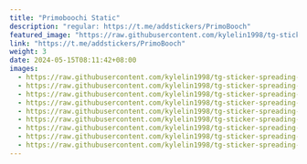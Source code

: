 ```yaml
---
title: "Primoboochi Static"
description: "regular: https://t.me/addstickers/PrimoBooch"
featured_image: "https://raw.githubusercontent.com/kylelin1998/tg-sticker-spreading-worldwide-images/main/img/d5377fd6-bdf7-4b16-988c-c1c23452592d.jpg"
link: "https://t.me/addstickers/PrimoBooch"
weight: 3
date: 2024-05-15T08:11:42+08:00
images:
  - https://raw.githubusercontent.com/kylelin1998/tg-sticker-spreading-worldwide-images/main/img/d5377fd6-bdf7-4b16-988c-c1c23452592d.jpg
  - https://raw.githubusercontent.com/kylelin1998/tg-sticker-spreading-worldwide-images/main/img/f254cb38-c2f4-4c0f-b1f6-f35e239b1859.jpg
  - https://raw.githubusercontent.com/kylelin1998/tg-sticker-spreading-worldwide-images/main/img/228e8936-f84a-4613-9ede-a2bfcbdc19fd.jpg
  - https://raw.githubusercontent.com/kylelin1998/tg-sticker-spreading-worldwide-images/main/img/84fe9ae1-d5cc-45c7-9474-3dd6c00ceb1c.jpg
  - https://raw.githubusercontent.com/kylelin1998/tg-sticker-spreading-worldwide-images/main/img/a0b0ea78-29ae-487c-b239-0436b6f1a7d2.jpg
  - https://raw.githubusercontent.com/kylelin1998/tg-sticker-spreading-worldwide-images/main/img/5d2b0175-55d2-42ca-ac80-141f96d4db2d.jpg
  - https://raw.githubusercontent.com/kylelin1998/tg-sticker-spreading-worldwide-images/main/img/6883ef99-3759-4f3c-b661-46dd4b388d87.jpg
  - https://raw.githubusercontent.com/kylelin1998/tg-sticker-spreading-worldwide-images/main/img/fc276c02-94b4-48ef-8f35-4d6d79cb3ef0.jpg
  - https://raw.githubusercontent.com/kylelin1998/tg-sticker-spreading-worldwide-images/main/img/21815caa-296c-4eec-bbbe-2a3673a9c640.jpg
---
```

